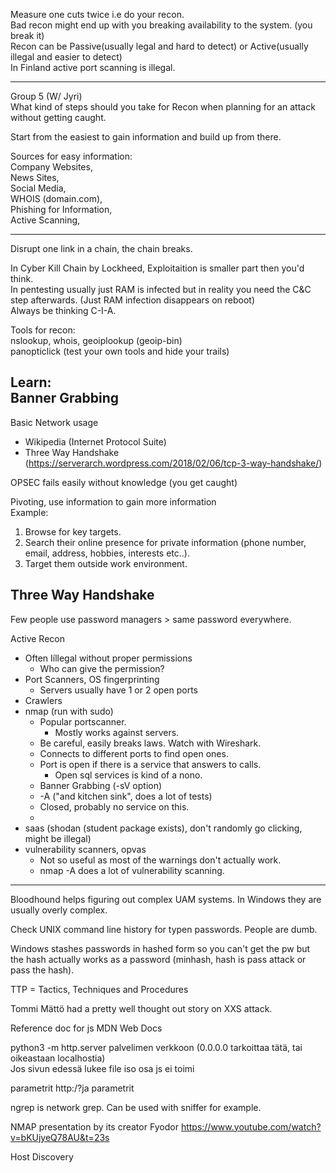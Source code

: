 Measure one cuts twice i.e do your recon.  
Bad recon might end up with you breaking availability to the system. (you break it)   
Recon can be Passive(usually legal and hard to detect) or Active(usually illegal and easier to detect)  
In Finland active port scanning is illegal.  

-----------------------------  
  
Group 5 (W/ Jyri)  
What kind of steps should you take for Recon when planning for an attack without getting caught.  

Start from the easiest to gain information and build up from there.  

Sources for easy information:  
Company Websites,  
News Sites,  
Social Media,  
WHOIS (domain.com),  
Phishing for Information,  
Active Scanning,  

-----------------------------
  
Disrupt one link in a chain, the chain breaks.  

In Cyber Kill Chain by Lockheed, Exploitaition is smaller part then you'd think.  
In pentesting usually just RAM is infected but in reality you need the C&C step afterwards. (Just RAM infection disappears on reboot)    
Always be thinking C-I-A.  

Tools for recon:  
nslookup, whois, geoiplookup (geoip-bin)  
panopticlick (test your own tools and hide your trails)  

Learn:  
Banner Grabbing  
- 

  
  
Basic Network usage
- Wikipedia (Internet Protocol Suite)  
- Three Way Handshake  (https://serverarch.wordpress.com/2018/02/06/tcp-3-way-handshake/)
  
OPSEC fails easily without knowledge (you get caught)  

Pivoting, use information to gain more information  
Example:  
1. Browse for key targets.  
2. Search their online presence for private information (phone number, email, address, hobbies, interests etc..).  
3. Target them outside work environment.  
  
Three Way Handshake  
- 

Few people use password managers > same password everywhere.  

Active Recon  
  
  - Often Iíllegal without proper permissions  
    - Who can give the permission?  
  - Port Scanners, OS fingerprinting  
    - Servers usually have 1 or 2 open ports  
  - Crawlers  
  - nmap (run with sudo)  
    - Popular portscanner.  
        - Mostly works against servers.  
    - Be careful, easily breaks laws. Watch with Wireshark.   
    - Connects to different ports to find open ones.  
    - Port is open if there is a service that answers to calls.  
        - Open sql services is kind of a nono. 
    - Banner Grabbing  (-sV option)    
    - -A ("and kitchen sink", does a lot of tests)  
    - Closed, probably no service on this.  
    - 
  - saas (shodan (student package exists), don't randomly go clicking, might be illegal)  
  - vulnerability scanners, opvas 
    - Not so useful as most of the warnings don't actually work.  
    - nmap -A does a lot of vulnerability scanning.  
    
  
--------------------  
  
  
Bloodhound helps figuring out complex UAM systems. In Windows they are usually overly complex.  
  
Check UNIX command line history for typen passwords. People are dumb.  

Windows stashes passwords in hashed form so you can't get the pw but the hash actually works as a password (minhash,  hash is pass attack or  pass the hash). 
  
TTP = Tactics, Techniques and Procedures  
  
Tommi Mättö had a pretty well thought out story on XXS attack.  

Reference doc for js MDN Web Docs

python3 -m http.server palvelimen verkkoon (0.0.0.0 tarkoittaa tätä, tai oikeastaan localhostia)  
Jos sivun edessä lukee file iso osa js ei toimi

parametrit http:/?ja parametrit

ngrep  is  network grep. Can be used with sniffer for example.  

NMAP presentation by its creator Fyodor
https://www.youtube.com/watch?v=bKUjyeQ78AU&t=23s

Host Discovery  
  

